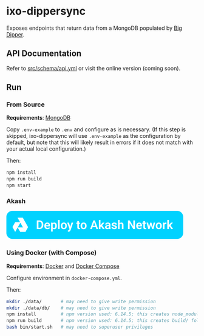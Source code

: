 # ixo-dippersync
Exposes endpoints that return data from a MongoDB populated by [Big Dipper](https://github.com/forbole/big-dipper).

## API Documentation
Refer to [src/schema/api.yml](src/schema/api.yml) or visit the online version (coming soon).

## Run

### From Source
**Requirements**: [MongoDB](https://docs.mongodb.com/manual/installation/)

Copy `.env-example` to `.env` and configure as is necessary. (If this step is skipped, ixo-dippersync will use `.env-example` as the configuration by default, but note that this will likely result in errors if it does not match with your actual local configuration.)

Then:
```bash
npm install
npm run build
npm start
```
### Akash
[![Akash](https://raw.githubusercontent.com/ixofoundation/ixo-dippersync/master/akash%20button.svg)](https://github.com/ixofoundation/ixo-dippersync/blob/master/akash.deploy.yaml) 

### Using Docker (with Compose)
**Requirements**: [Docker](https://docs.docker.com/engine/install/) and [Docker Compose](https://docs.docker.com/compose/install/)

Configure environment in `docker-compose.yml`.

Then:
```bash
mkdir ./data/       # may need to give write permission
mkdir ./data/db/    # may need to give write permission
npm install         # npm version used: 6.14.5; this creates node_modules/ folder
npm run build       # npm version used: 6.14.5; this creates build/ folder
bash bin/start.sh   # may need to superuser privileges
```
